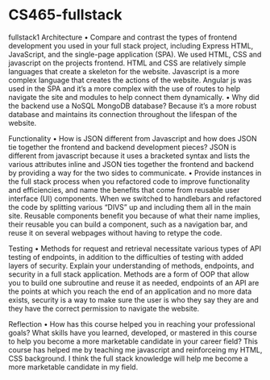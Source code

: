 # CS465-fullstack
fullstack1
Architecture
•	Compare and contrast the types of frontend development you used in your full stack project, including Express HTML, JavaScript, and the single-page application (SPA).
We used HTML, CSS and javascript on the projects frontend. HTML and CSS are relatively simple languages that create a skeleton for the website. Javascript is a more complex language that creates the actions of the website. Angular js was used in the SPA and it’s a more complex with the use of routes to help navigate the site and modules to help connect them dynamically.
•	Why did the backend use a NoSQL MongoDB database?
Because it’s a more robust  database and maintains its connection throughout the lifespan of the website.

Functionality
•	How is JSON different from Javascript and how does JSON tie together the frontend and backend development pieces?
JSON is different from javascript because it uses a bracketed syntax and lists the various attributes inline and JSON ties together the frontend and backend by providing a way for the two sides to communicate.
•	Provide instances in the full stack process when you refactored code to improve functionality and efficiencies, and name the benefits that come from reusable user interface (UI) components.
When we switched to handlebars and refactored the code by splitting various “DIVS” up and including them all in the main site. Reusable components benefit you because of what their name implies, their reusable you can build a component, such as a navigation bar, and reuse it on several webpages without having to retype the code.

Testing
•	Methods for request and retrieval necessitate various types of API testing of endpoints, in addition to the difficulties of testing with added layers of security. Explain your understanding of methods, endpoints, and security in a full stack application.
Methods are a form of OOP that allow you to build one subroutine and reuse it as needed, endpoints of an API are the points at which you reach the end of an application and no more data exists, security is a way to make sure the user is who they say they are and they have the correct permission to navigate the website.

Reflection
•	How has this course helped you in reaching your professional goals? What skills have you learned, developed, or mastered in this course to help you become a more marketable candidate in your career field?
This course has helped me by teaching me javascript and reinforceing my HTML, CSS background. I think the full stack knowledge will help me become a more marketable candidate in my field.


